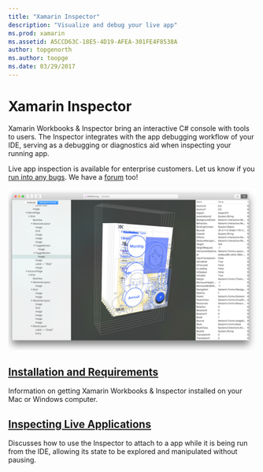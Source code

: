 ```yaml
---
title: "Xamarin Inspector"
description: "Visualize and debug your live app"
ms.prod: xamarin
ms.assetid: A5CCD63C-18E5-4D19-AFEA-301FE4F8538A
author: topgenorth
ms.author: toopge
ms.date: 03/29/2017
---
```


# Xamarin Inspector


Xamarin Workbooks & Inspector bring an interactive C# console with tools to
users. The Inspector integrates with the app debugging workflow of your IDE,
serving as a debugging or diagnostics aid when inspecting your running app.

Live app inspection is available for enterprise customers. Let us know if
you [run into any bugs](~/tools/inspector/install.md#reporting-bugs). We have a
[forum](https://forums.xamarin.com/categories/inspector) too!

[![](images/interactive-1.0.0-bike-inspect-3d-small.png "Live app inspection is available for enterprise customers")](images/interactive-1.0.0-bike-inspect-3d.png#lightbox)

## [Installation and Requirements](~/tools/inspector/install.md)

Information on getting Xamarin Workbooks & Inspector installed on your Mac or
Windows computer.

## [Inspecting Live Applications](~/tools/inspector/inspect.md)

Discusses how to use the Inspector to attach to a app while it is being run from
the IDE, allowing its state to be explored and manipulated without pausing.


